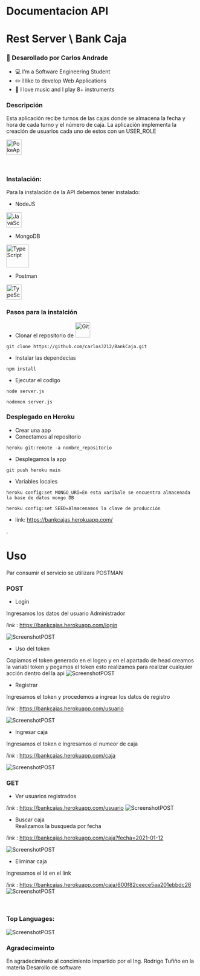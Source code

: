 # Documentacion API
#  Rest Server \ Bank Caja

### 👋 Desarollado por Carlos Andrade

- 💻 I’m a Software Engineering Student
- ✏️ I like to develop Web Applications
- 🎹 I love music and I play 8+ instruments


### Descripción
Esta  aplicación recibe turnos de las cajas donde se almacena la fecha  y  hora de cada turno y el número de caja.
La  aplicación implementa  la creación de usuarios cada uno de estos con un USER_ROLE


<a href="https://rodrigo.onrender.com/" target="_blank"><img  alt="PokeApp" height="40px" src="https://raw.githubusercontent.com/8rb/Portfolio/master/public/images/Rodrigo%20Favicon.ico" /></a>

<br/>

### Instalación:
Para la instalación de la API debemos tener  instalado:
- NodeJS
 
<img alt="JavaScript" height="40px" src="https://upload.wikimedia.org/wikipedia/commons/9/99/Unofficial_JavaScript_logo_2.svg" />

- MongoDB

<img alt="TypeScript" height="60px" src="https://victorroblesweb.es/wp-content/uploads/2016/11/mongodb.png" />

- Postman

<img alt="TypeScript" height="40px" src="https://miro.medium.com/max/3416/1*Txf8ugHH_MlHPM8JU6hT5w.jpeg" />


### Pasos para la instalción
- Clonar el repositorio de <img alt="Git" height="40px" src="https://raw.githubusercontent.com/github/explore/80688e429a7d4ef2fca1e82350fe8e3517d3494d/topics/git/git.png" />
```
git clone https://github.com/carlos3212/BankCaja.git
```
- Instalar las dependecias
```
npm install
```
- Ejecutar el codigo
```
node server.js
```
```
nodemon server.js
```

### Desplegado en Heroku
- Crear una app
- Conectamos al repositorio
```
heroku git:remote -a nombre_repositorio
```
- Desplegamos la app
```
git push heroku main
```
- Variables locales
```
heroku config:set MONGO_URI=En esta varibale se encuentra almacenada la base de datos mongo DB 
```
```
heroku config:set SEED=Almacenamos la clave de producción
```
- link:  https://bankcajas.herokuapp.com/


.
# Uso

Par consumir el servicio se  utilizara POSTMAN


### POST
- Login

Ingresamos los datos del  usuario Administrador

_link_ : https://bankcajas.herokuapp.com/login

![ScreenshotPOST](assets/post_login.JPG)

- Uso del token

Copiamos el token generado en el logeo y en el apartado de head creamos la variabl token y pegamos el token esto realizamos para realizar cualquier acción dentro del la api
![ScreenshotPOST](assets/get_registro.JPG)
-  Registrar

Ingresamos el token y procedemos a ingrear los datos de registro

_link_ : https://bankcajas.herokuapp.com/usuario

![ScreenshotPOST](assets/ver_usuarios.JPG)

- Ingresar caja

Ingresamos el token e ingresamos el numeor de caja

_link_ : https://bankcajas.herokuapp.com/caja

![ScreenshotPOST](assets/post_caja.JPG)

### GET
- Ver usuarios registrados

_link_ : https://bankcajas.herokuapp.com/usuario
![ScreenshotPOST](assets/post_registro.JPG)


- Buscar caja  
Realizamos la busqueda por fecha

_link_ : https://bankcajas.herokuapp.com/caja?fecha=2021-01-12

![ScreenshotPOST](assets/get_cajaecha.JPG)
- Eliminar caja

Ingresamos el Id en el link

_link_ : https://bankcajas.herokuapp.com/caja/600f82ceece5aa201ebbdc26
![ScreenshotPOST](assets/delet_delet.JPG)



<br/>

### Top Languages:

![ScreenshotPOST](assets/lenguaje.JPG)


### Agradecimeinto

En agradecimineto al concimiento  impartido por el  Ing. Rodrigo Tufiño en la materia Desarollo de software 
